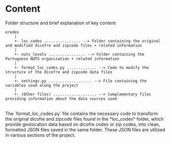 # Content

Folder structure and brief explanation of key content

```
eredes
    |
    +- loc_codes ................ --> Folder containing the original and modified dicofre and zipcode files + related information
    |
    +- nuts_levels ................ --> Folder containing the Portuguese NUTS organization + related information
    |
    +- format_loc_codes.py ............. --> Code to modify the structure of the dicofre and zipcode data files
    |
    +- settings.py ................... --> File containing the variables used along the project
    |
    +- (Other files) ................... --> Complementary files providing information about the data sources used

```

<br>
The `format_loc_codes.py` file contains the necessary code to transform the original dicofre and zipcode files found in the *loc_codes* folder, which provide geolocation data based on dicofre codes or zip codes, into clean, formatted JSON files saved in the same folder. These JSON files are utilized in various sections of the project.

